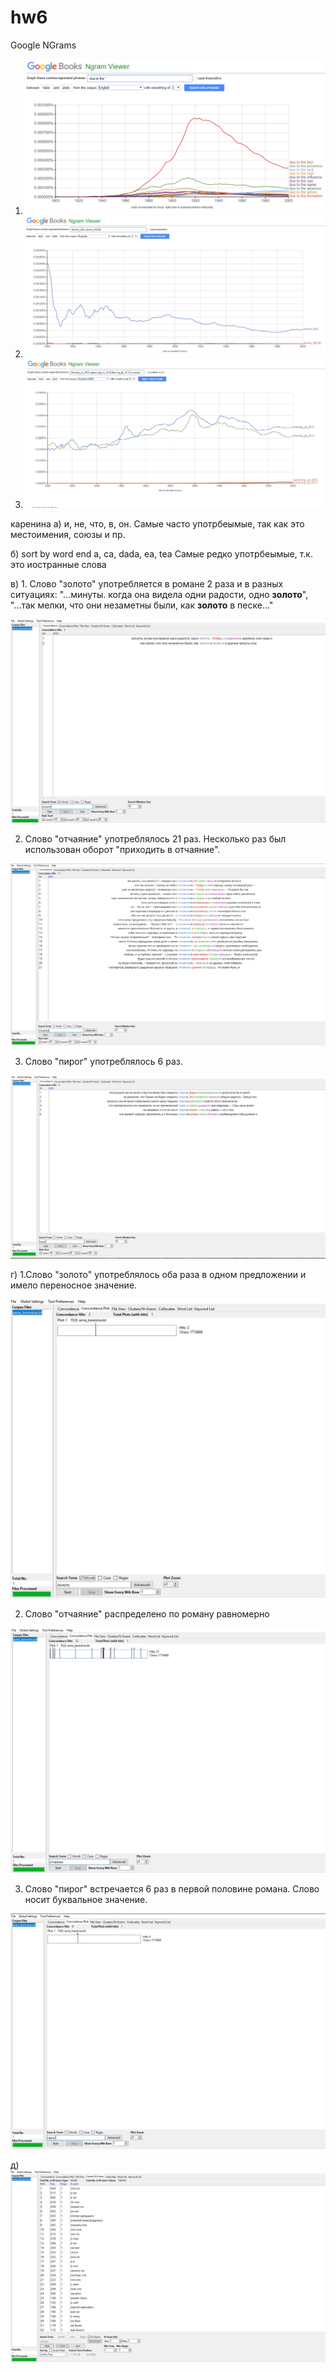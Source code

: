# hw6
Google NGrams
1. ![](https://github.com/olesyaisme/hw6/blob/master/due%20to%20the.png)
2. ![](https://github.com/olesyaisme/hw6/blob/master/%D0%BB%D0%B5%D0%B3%D0%BA%D0%BE%D0%B5.jpg)
3. ![](https://github.com/olesyaisme/hw6/blob/master/line.jpg)




каренина
а) и, не, что, в, он. Самые часто употрбеымые, так как это местоимения, союзы и пр.

б) sort by word end  a, ca, dada, ea, tea Самые редко употрбеымые, т.к. это иостранные слова

в) 1. Слово "золото" употребляется в романе 2 раза и в разных ситуациях: "...минуты. когда она видела одни радости, одно **золото**", "...так мелки, что они незаметны были, как **золото** в песке..."

![](https://github.com/olesyaisme/hw6/blob/master/%D0%B7%D0%BE%D0%BB%D0%BE%D1%82%D0%BE1.jpg)

2. Слово "отчаяние" употреблялось 21 раз. Несколько раз был использован оборот "приходить в отчаяние". 

![](https://github.com/olesyaisme/hw6/blob/master/%D0%BE%D1%82%D1%87%D0%B0%D1%8F%D0%BD%D0%B8%D0%B51.jpg)

3. Слово "пирог" употреблялось 6 раз.

![](https://github.com/olesyaisme/hw6/blob/master/%D0%BF%D0%B8%D1%80%D0%BE%D0%B31.jpg)

г) 1.Слово "золото" употреблялось оба раза в одном предложении и имело переносное значение.

![](https://github.com/olesyaisme/hw6/blob/master/%D0%B7%D0%BE%D0%BB%D0%BE%D1%82%D0%BE2.jpg)

2. Слово "отчаяние" распределено по роману равномерно

![](https://github.com/olesyaisme/hw6/blob/master/%D0%BE%D1%82%D1%87%D0%B0%D1%8F%D0%BD%D0%B8%D0%B52.jpg)

3. Слово "пирог" встречается 6 раз в первой половине романа. Слово носит буквальное значение.

![](https://github.com/olesyaisme/hw6/blob/master/%D0%BF%D0%B8%D1%80%D0%BE%D0%B32.jpg)

д) ![](https://github.com/olesyaisme/hw6/blob/master/karenina1.jpg)
